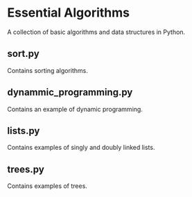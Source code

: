# Essential Algorithms
A collection of basic algorithms and data structures in Python.

## sort.py
Contains sorting algorithms.

## dynammic_programming.py
Contains an example of dynamic programming.

## lists.py
Contains examples of singly and doubly linked lists.

## trees.py
Contains examples of trees.
